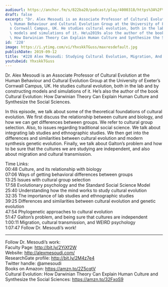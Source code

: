 ```yaml
---
audiourl: https://anchor.fm/s/822ba20/podcast/play/4000318/https%3A%2F%2Fd3ctxlq1ktw2nl.cloudfront.net%2Fproduction%2F2019-6-27%2F19666278-44100-2-b767baacff95c.m4a
draft: false
excerpt: "Dr. Alex Mesoudi is an Associate Professor of Cultural Evolution at the\
  \ Human Behaviour and Cultural Evolution Group at the University of Exeter\u2019\
  s Cornwall Campus, UK. He studies cultural evolution, both in the lab and by constructing\
  \ models and simulations of it. He\u2019s also the author of the book Cultural Evolution:\
  \ How Darwinian Theory Can Explain Human Culture and Synthesize the Social Sciences."
id: '228'
image: https://i.ytimg.com/vi/YhxskkTGuss/maxresdefault.jpg
publishDate: 2019-09-12
title: '#228 Alex Mesoudi: Studying Cultural Evolution, Migration, And Transmission'
youtubeid: YhxskkTGuss
---
```

<div class="timelinks">

Dr. Alex Mesoudi is an Associate Professor of Cultural Evolution at the Human Behaviour and Cultural Evolution Group at the University of Exeter’s Cornwall Campus, UK. He studies cultural evolution, both in the lab and by constructing models and simulations of it. He’s also the author of the book Cultural Evolution: How Darwinian Theory Can Explain Human Culture and Synthesize the Social Sciences.

In this episode, we talk about some of the theoretical foundations of cultural evolution. We first discuss the relationship between culture and biology, and how we can get differences between groups. We refer to cultural group selection. Also, to issues regarding traditional social science. We talk about integrating lab studies and ethnographic studies. We then get into the differences and similarities between cultural evolution and modern synthesis genetic evolution. Finally, we talk about Galton’s problem and how to be sure that the cultures we are studying are independent, and also about migration and cultural transmission.

Time Links:  
<time>00:48</time> Culture, and its relationship with biology  
<time>07:06</time> Ways of getting behavioral differences between groups  
<time>13:25</time> Issues with cultural group selection                               
<time>17:58</time> Evolutionary psychology and the Standard Social Science Model  
<time>25:40</time> Understanding how the mind works to study cultural evolution  
<time>32:35</time> The importance of lab studies and ethnographic studies   
<time>39:25</time> Differences and similarities between cultural evolution and genetic evolution  
<time>47:54</time> Phylogenetic approaches to cultural evolution  
<time>51:47</time> Galton’s problem, and being sure that cultures are independent  
<time>1:00:11</time> Migration, cultural transmission, and WEIRD psychology  
<time>1:07:47</time> Follow Dr. Mesoudi’s work!

---

Follow Dr. Mesoudi’s work:  
Faculty Page: http://bit.ly/2YiXf2W  
Website: http://alexmesoudi.com/  
ResearchGate profile: http://bit.ly/2M4z7e4  
Twitter handle: @amesoudi  
Books on Amazon: https://amzn.to/2Z5cqtV  
Cultural Evolution: How Darwinian Theory Can Explain Human Culture and Synthesize the Social Sciences: https://amzn.to/32FxoS9
</div>


